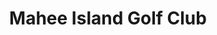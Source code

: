 ---
title: "Mahee Island Golf Club"
address: "Mahee Island, Comber, Newtownards, County Down BT23 6EP"
tel: "028 9754 1234"
county: "Down"
category: "Pitch And Putt"
type: "Content"
lat: "54.498857"
lng: "-5.643562"
---